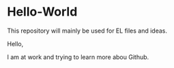# Hello-World
This repository will mainly be used for EL files and ideas.


Hello,

I am at work and trying to learn more abou Github.  

